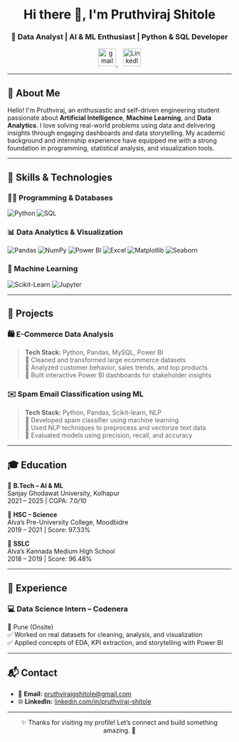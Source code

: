 <h1 align="center">Hi there 👋, I'm Pruthviraj Shitole</h1>
<h3 align="center">🚀 Data Analyst | AI & ML Enthusiast | Python & SQL Developer</h3>

<p align="center">
  <a href="mailto:pruthvirajgshitole@gmail.com" target="_blank">
    <img height="40" src="https://cdn.jsdelivr.net/gh/devicons/devicon/icons/google/google-original.svg" alt="gmail"/>
  </a>
  &nbsp;&nbsp;
  <a href="https://www.linkedin.com/in/pruthviraj-shitole" target="_blank">
    <img height="40" src="https://cdn.jsdelivr.net/gh/devicons/devicon/icons/linkedin/linkedin-original.svg" alt="LinkedIn"/>
  </a>
</p>

---

## 👋 About Me

Hello! I'm Pruthviraj, an enthusiastic and self-driven engineering student passionate about **Artificial Intelligence**, **Machine Learning**, and **Data Analytics**. I love solving real-world problems using data and delivering insights through engaging dashboards and data storytelling. My academic background and internship experience have equipped me with a strong foundation in programming, statistical analysis, and visualization tools.


---

## 🚀 Skills & Technologies

### 👨‍💻 Programming & Databases
![Python](https://img.shields.io/badge/Python-3776AB?style=for-the-badge&logo=python&logoColor=white)
![SQL](https://img.shields.io/badge/SQL-4479A1?style=for-the-badge&logo=mysql&logoColor=white)

### 📊 Data Analytics & Visualization
![Pandas](https://img.shields.io/badge/Pandas-150458?style=for-the-badge&logo=pandas&logoColor=white)
![NumPy](https://img.shields.io/badge/NumPy-013243?style=for-the-badge&logo=numpy&logoColor=white)
![Power BI](https://img.shields.io/badge/Power%20BI-F2C811?style=for-the-badge&logo=powerbi&logoColor=black)
![Excel](https://img.shields.io/badge/Microsoft%20Excel-217346?style=for-the-badge&logo=microsoft-excel&logoColor=white)
![Matplotlib](https://img.shields.io/badge/Matplotlib-20232A?style=for-the-badge&logo=plotly&logoColor=white)
![Seaborn](https://img.shields.io/badge/Seaborn-2C2D72?style=for-the-badge)

### 🧠 Machine Learning
![Scikit-Learn](https://img.shields.io/badge/Scikit--Learn-F7931E?style=for-the-badge&logo=scikit-learn&logoColor=white)
![Jupyter](https://img.shields.io/badge/Jupyter-F37626?style=for-the-badge&logo=jupyter&logoColor=white)

---

## 📂 Projects

### 🛍️ E-Commerce Data Analysis  
> **Tech Stack:** Python, Pandas, MySQL, Power BI  
🔹 Cleaned and transformed large ecommerce datasets  
🔹 Analyzed customer behavior, sales trends, and top products  
🔹 Built interactive Power BI dashboards for stakeholder insights

### ✉️ Spam Email Classification using ML  
> **Tech Stack:** Python, Pandas, Scikit-learn, NLP  
🔸 Developed spam classifier using machine learning  
🔸 Used NLP techniques to preprocess and vectorize text data  
🔸 Evaluated models using precision, recall, and accuracy

---

## 🎓 Education

📘 **B.Tech – AI & ML**  
Sanjay Ghodawat University, Kolhapur  
2021 – 2025 | CGPA: 7.0/10

📗 **HSC – Science**  
Alva’s Pre-University College, Moodbidre  
2019 – 2021 | Score: 97.33%

📕 **SSLC**  
Alva’s Kannada Medium High School  
2018 – 2019 | Score: 96.48%

---

## 💼 Experience

### 💻 Data Science Intern – Codenera  
📍 Pune (Onsite)  
✅ Worked on real datasets for cleaning, analysis, and visualization  
✅ Applied concepts of EDA, KPI extraction, and storytelling with Power BI  

---

## 📬 Contact

- 📧 **Email:** pruthvirajgshitole@gmail.com  
- 🌐 **LinkedIn:** [linkedin.com/in/pruthviraj-shitole](https://www.linkedin.com/in/pruthviraj-shitole)

---

<p align="center">✨ Thanks for visiting my profile! Let’s connect and build something amazing. 🚀</p>
